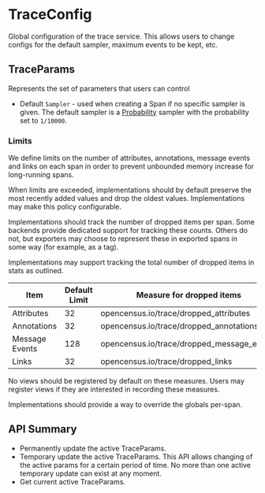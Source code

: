 # TraceConfig

Global configuration of the trace service. This allows users to change configs for the default
sampler, maximum events to be kept, etc.

## TraceParams
Represents the set of parameters that users can control
* Default `Sampler` - used when creating a Span if no specific sampler is given. The default sampler
is a [Probability](Sampling.md) sampler with the probability set to `1/10000`.

### Limits

We define limits on the number of attributes, annotations, message events and links on each span
in order to prevent unbounded memory increase for long-running spans.

When limits are exceeded, implementations should by default preserve the most recently added values
and drop the oldest values. Implementations may make this policy configurable.

Implementations should track the number of dropped items per span. Some backends provide dedicated
support for tracking these counts. Others do not, but exporters may choose to represent these in
exported spans in some way (for example, as a tag).

Implementations may support tracking the total number of dropped items in stats as outlined.

| Item | Default Limit | Measure for dropped items |
| --- | --- | --- |
| Attributes | 32 | opencensus.io/trace/dropped_attributes |
| Annotations | 32 | opencensus.io/trace/dropped_annotations |
| Message Events | 128 | opencensus.io/trace/dropped_message_events |
| Links | 32 | opencensus.io/trace/dropped_links |

No views should be registered by default on these measures. Users may register views if they
are interested in recording these measures.

Implementations should provide a way to override the globals per-span.

## API Summary
* Permanently update the active TraceParams.
* Temporary update the active TraceParams. This API allows changing of the active params for a
certain period of time. No more than one active temporary update can exist at any moment.
* Get current active TraceParams.
